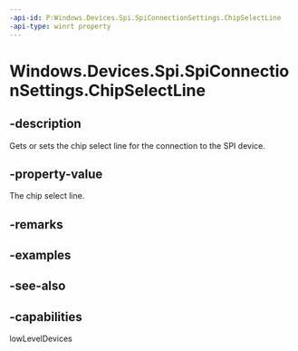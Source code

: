 ```yaml
---
-api-id: P:Windows.Devices.Spi.SpiConnectionSettings.ChipSelectLine
-api-type: winrt property
---
```


<!-- Property syntax
public int ChipSelectLine { get;  set; }
-->

# Windows.Devices.Spi.SpiConnectionSettings.ChipSelectLine

## -description
Gets or sets the chip select line for the connection to the SPI device.

## -property-value
The chip select line.

## -remarks

## -examples

## -see-also


## -capabilities
lowLevelDevices
